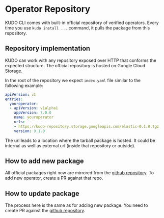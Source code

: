 # Operator Repository

KUDO CLI comes with built-in official repository of verified operators. Every time you use `kudo install ...` command, it pulls the package from this repository.

## Repository implementation

KUDO can work with any repository exposed over HTTP that conforms the expected structure. The official repository is hosted on Google Cloud Storage.

In the root of the repository we expect `index.yaml` file similar to the following example:

```yaml
apiVersion: v1
entries:
  youroperator:
  - apiVersion: v1alpha1
    appVersion: 7.0.0
    name: youroperator
    urls:
    - https://kudo-repository.storage.googleapis.com/elastic-0.1.0.tgz
    version: 0.1.0
```

The url leads to a location where the tarball package is hosted. It could be internal as well as external url (inside that repository or outside).

## How to add new package

All official packages right now are mirrored from the [github repository](https://github.com/kudobuilder/operators). To add new operator, create a PR against that repo.

## How to update package

The process here is the same as for adding new package. You need to create PR against the [github repository](https://github.com/kudobuilder/operators).
